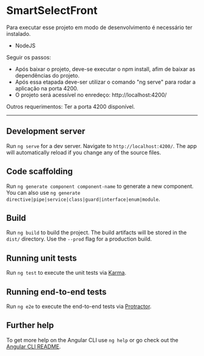 # SmartSelectFront

Para executar esse projeto em modo de desenvolvimento é necessário ter instalado.
- NodeJS

Seguir os passos:
- Após baixar o projeto, deve-se executar o npm install, afim de baixar as dependências do projeto.
- Após essa etapada deve-ser utilizar o comando "ng serve" para rodar a aplicação na porta 4200.
- O projeto será acessível no enredeço: http://localhost:4200/

Outros requerimentos:
Ter a porta 4200 disponível.

--------------------


## Development server

Run `ng serve` for a dev server. Navigate to `http://localhost:4200/`. The app will automatically reload if you change any of the source files.

## Code scaffolding

Run `ng generate component component-name` to generate a new component. You can also use `ng generate directive|pipe|service|class|guard|interface|enum|module`.

## Build

Run `ng build` to build the project. The build artifacts will be stored in the `dist/` directory. Use the `--prod` flag for a production build.

## Running unit tests

Run `ng test` to execute the unit tests via [Karma](https://karma-runner.github.io).

## Running end-to-end tests

Run `ng e2e` to execute the end-to-end tests via [Protractor](http://www.protractortest.org/).

## Further help

To get more help on the Angular CLI use `ng help` or go check out the [Angular CLI README](https://github.com/angular/angular-cli/blob/master/README.md).
